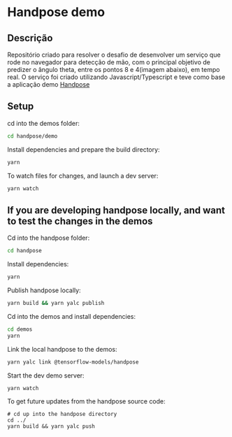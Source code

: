 # Handpose demo

## Descrição 

Repositório criado para resolver o desafio de desenvolver um serviço que rode no navegador para detecção de mão, com o principal objetivo de predizer o ângulo theta, entre os pontos 8 e 4(imagem abaixo), em tempo real. O serviço foi criado utilizando Javascript/Typescript e teve como base a aplicação demo [Handpose](https://github.com/tensorflow/tfjs-models/tree/master/handpose)

## Setup

cd into the demos folder:

```sh
cd handpose/demo
```

Install dependencies and prepare the build directory:

```sh
yarn
```

To watch files for changes, and launch a dev server:

```sh
yarn watch
```

## If you are developing handpose locally, and want to test the changes in the demos

Cd into the handpose folder:
```sh
cd handpose
```

Install dependencies:
```sh
yarn
```

Publish handpose locally:
```sh
yarn build && yarn yalc publish
```

Cd into the demos and install dependencies:

```sh
cd demos
yarn
```

Link the local handpose to the demos:
```sh
yarn yalc link @tensorflow-models/handpose
```

Start the dev demo server:
```sh
yarn watch
```

To get future updates from the handpose source code:
```
# cd up into the handpose directory
cd ../
yarn build && yarn yalc push
```

